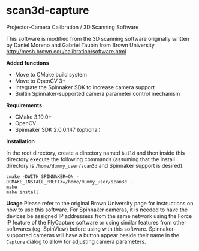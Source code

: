 # scan3d-capture
Projector-Camera Calibration / 3D Scanning Software

This software is modified from the 3D scanning software originally written by Daniel Moreno and Gabriel Taubin from Brown University http://mesh.brown.edu/calibration/software.html

**Added functions**

- Move to CMake build system
- Move to OpenCV 3+
- Integrate the Spinnaker SDK to increase camera support
- Builtin Spinnaker-supported camera parameter control mechanism

**Requirements**

- CMake 3.10.0+
- OpenCV
- Spinnaker SDK 2.0.0.147 (optional)

**Installation**

In the root directory, create a directory named `build` and then inside this directory execute the following commands (assuming that the install directory is `/home/dummy_user/scan3d` and Spinnaker support is desired).

```
cmake -DWITH_SPINNAKER=ON -DCMAKE_INSTALL_PREFIX=/home/dummy_user/scan3d ..
make
make install
```

**Usage**
Please refer to the original Brown University page for instructions on how to use this software. For Spinnaker cameras, it is needed to have the devices be assigned IP addressess from the same network using the Force IP feature of the FlyCapture software or using similar features from other softwares (eg. SpinView) before using with this software. Spinnaker-supported cameras will have a button appear beside their name in the `Capture` dialog to allow for adjusting camera parameters.
